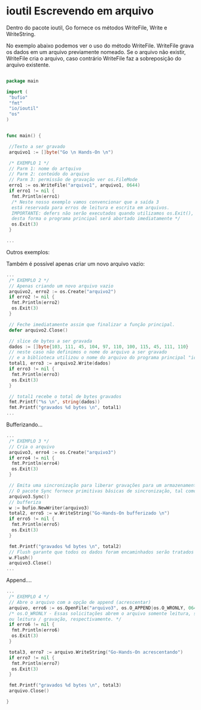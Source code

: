 
# ioutil Escrevendo em arquivo

Dentro do pacote ioutil, Go fornece os métodos WriteFile, Write e WriteString.

No exemplo abaixo podemos ver o uso do método WriteFile.
WriteFile grava os dados em um arquivo previamente nomeado.
Se o arquivo não existir, WriteFile cria o arquivo, caso contrário WriteFile faz a sobreposição do arquivo existente.

```go

package main

import (
 "bufio"
 "fmt"
 "io/ioutil"
 "os"
)


func main() {

 //Texto a ser gravado
 arquivo1 := []byte("Go \n Hands-On \n")

 /* EXEMPLO 1 */
 // Parm 1: nome do artquivo
 // Parm 2: conteúdo do arquivo
 // Parm 3: permissão de gravação ver os.FileMode
 erro1 := os.WriteFile("arquivo1", arquivo1, 0644)
 if erro1 != nil {
  fmt.Println(erro1)
  /* Neste nosso exemplo vamos convencionar que a saída 3
  está reservada para erros de leitura e escrita em arquivos.
  IMPORTANTE: defers não serão executados quando utilizamos os.Exit(), 
  desta forma o programa principal será abortado imediatamente */
  os.Exit(3)
 }

...
```

Outros exemplos:

Também é possível apenas criar um novo arquivo vazio:

```go
...
 /* EXEMPLO 2 */
 // Apenas criando um novo arquivo vazio
 arquivo2, erro2 := os.Create("arquivo2")
 if erro2 != nil {
  fmt.Println(erro2)
  os.Exit(3)
 }

 // Feche imediatamente assim que finalizar a função principal.
 defer arquivo2.Close()

 // slice de bytes a ser gravada
 dados := []byte{103, 111, 45, 104, 97, 110, 100, 115, 45, 111, 110}
 // neste caso não definimos o nome do arquivo a ser gravado
 // e a biblioteca utilizou o nome do arquivo do programa principal "ioutil_write"
 total1, erro3 := arquivo2.Write(dados)
 if erro3 != nil {
  fmt.Println(erro3)
  os.Exit(3)
 }

 // total1 recebe o total de bytes gravados
 fmt.Printf("%s \n", string(dados))
 fmt.Printf("gravados %d bytes \n", total1)
...
```

Bufferizando...

```go
...
 /* EXEMPLO 3 */
 // Cria o arquivo
 arquivo3, erro4 := os.Create("arquivo3")
 if erro4 != nil {
  fmt.Println(erro4)
  os.Exit(3)
 }

 // Emita uma sincronização para liberar gravações para um armazenamento estável.
 // O pacote Sync fornece primitivas básicas de sincronização, tal como bloqueios de exclusão mútua (lock).
 arquivo3.Sync()
 // bufferiza
 w := bufio.NewWriter(arquivo3)
 total2, erro5 := w.WriteString("Go-Hands-On bufferizado \n")
 if erro5 != nil {
  fmt.Println(erro5)
  os.Exit(3)
 }

 fmt.Printf("gravados %d bytes \n", total2)
 // Flush garante que todos os dados foram encaminhados serão tratados pelo io.Writer.
 w.Flush()
 arquivo3.Close()
... 
```

Append....

```go
...
 /* EXEMPLO 4 */
 // Abre o arquivo com a opção de append (acrescentar)
 arquivo, erro6 := os.OpenFile("arquivo3", os.O_APPEND|os.O_WRONLY, 0644)
 /* os.O_WRONLY - Essas solicitações abrem o arquivo somente leitura, somente gravação
 ou leitura / gravação, respectivamente. */
 if erro6 != nil {
  fmt.Println(erro6)
  os.Exit(3)
 }

 total3, erro7 := arquivo.WriteString("Go-Hands-On acrescentando")
 if erro7 != nil {
  fmt.Println(erro7)
  os.Exit(3)
 }

 fmt.Printf("gravados %d bytes \n", total3)
 arquivo.Close()

}
```
